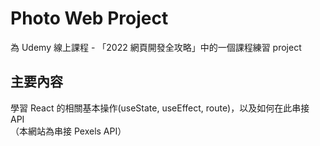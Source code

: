 # Photo Web Project

為 Udemy 線上課程 - 「2022 網頁開發全攻略」中的一個課程練習 project

## 主要內容

學習 React 的相關基本操作(useState, useEffect, route)，以及如何在此串接 API  
（本網站為串接 Pexels API）
